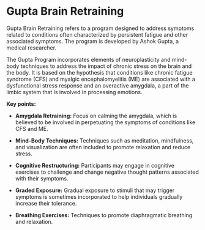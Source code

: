 # Gupta Brain Retraining

Gupta Brain Retraining refers to a program designed to address symptoms related to conditions often characterized by persistent fatigue and other associated symptoms. The program is developed by Ashok Gupta, a medical researcher.

The Gupta Program incorporates elements of neuroplasticity and mind-body techniques to address the impact of chronic stress on the brain and the body. It is based on the hypothesis that conditions like chronic fatigue syndrome (CFS) and myalgic encephalomyelitis (ME) are associated with a dysfunctional stress response and an overactive amygdala, a part of the limbic system that is involved in processing emotions.

**Key points:**

* **Amygdala Retraining:** Focus on calming the amygdala, which is believed to be involved in perpetuating the symptoms of conditions like CFS and ME.

* **Mind-Body Techniques:** Techniques such as meditation, mindfulness, and visualization are often included to promote relaxation and reduce stress.

* **Cognitive Restructuring:** Participants may engage in cognitive exercises to challenge and change negative thought patterns associated with their symptoms.

* **Graded Exposure:** Gradual exposure to stimuli that may trigger symptoms is sometimes incorporated to help individuals gradually increase their tolerance.

* **Breathing Exercises:** Techniques to promote diaphragmatic breathing and relaxation.
